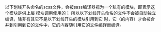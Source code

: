 以下划线开头命名的scss文件，会被sass编译器视为一个私有的模块，即表示这个模块是供上层
模块调用使用的；
所以以下划线开头命名的文件不会被自动独立编译，除非有其它不是以下划线开头的模块引用到它
时，它（的内容）才会被合并到引用到它的文件中，它的内容随引用它的文件编译而编译。
